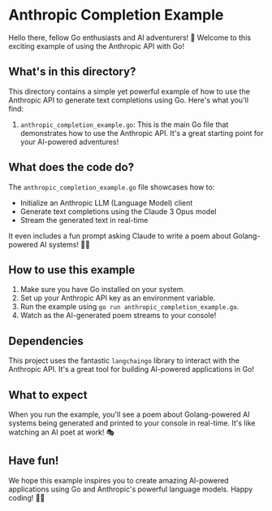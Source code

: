 # Anthropic Completion Example

Hello there, fellow Go enthusiasts and AI adventurers! 👋 Welcome to this exciting example of using the Anthropic API with Go!

## What's in this directory?

This directory contains a simple yet powerful example of how to use the Anthropic API to generate text completions using Go. Here's what you'll find:

1. `anthropic_completion_example.go`: This is the main Go file that demonstrates how to use the Anthropic API. It's a great starting point for your AI-powered adventures!

## What does the code do?

The `anthropic_completion_example.go` file showcases how to:

- Initialize an Anthropic LLM (Language Model) client
- Generate text completions using the Claude 3 Opus model
- Stream the generated text in real-time

It even includes a fun prompt asking Claude to write a poem about Golang-powered AI systems! 🤖📝

## How to use this example

1. Make sure you have Go installed on your system.
2. Set up your Anthropic API key as an environment variable.
3. Run the example using `go run anthropic_completion_example.go`.
4. Watch as the AI-generated poem streams to your console!

## Dependencies

This project uses the fantastic `langchaingo` library to interact with the Anthropic API. It's a great tool for building AI-powered applications in Go!

## What to expect

When you run the example, you'll see a poem about Golang-powered AI systems being generated and printed to your console in real-time. It's like watching an AI poet at work! 🎭

## Have fun!

We hope this example inspires you to create amazing AI-powered applications using Go and Anthropic's powerful language models. Happy coding! 🚀🎉
